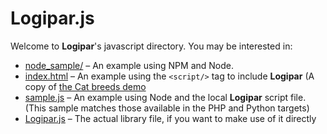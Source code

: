 # Logipar.js

Welcome to **Logipar**'s javascript directory.  You may be interested in:
* [node_sample/](node_sample) – An example using NPM and Node.
* [index.html](index.html) – An example using the `<script/>` tag to include **Logipar** (A copy of [the Cat breeds demo](https://altef.github.io/logipar/)
* [sample.js](sample.js) – An example using Node and the local **Logipar** script file.  (This sample matches those available in the PHP and Python targets)
* [Logipar.js](logpiar/Logipar.js) – The actual library file, if you want to make use of it directly
